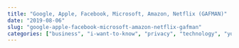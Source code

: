 ```yaml
---
title: "Google, Apple, Facebook, Microsoft, Amazon, Netflix (GAFMAN)"
date: "2019-08-06"
slug: "google-apple-facebook-microsoft-amazon-netflix-gafman"
categories: ["business", "i-want-to-know", "privacy", "technology", "you-should-know"]
---
```



